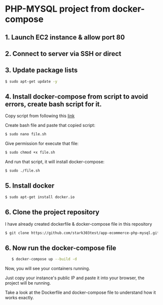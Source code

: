 # PHP-MYSQL project from docker-compose

## 1. Launch EC2 instance & allow port 80
## 2. Connect to server via SSH or direct
## 3. Update package lists 
```bash
$ sudo apt-get update -y
```
## 4. Install docker-compose from script to avoid errors, create bash script for it.  
Copy script from following this [link](https://github.com/slyfox1186/script-repo/blob/main/Bash/Misc/docker-compose-multi-arch.sh) 
 
Create bash file and paste that copied script:
```bash
$ sudo nano file.sh
```    
Give permission for execute that file: 
```bash
$ sudo chmod +x file.sh
```
And run that script, it will install docker-compose:
```bash
$ sudo ./file.sh 
```
## 5. Install docker 
```bash
$ sudo apt-get install docker.io
```   
## 6. Clone the project repository
I have already created dockerfile & docker-compose file in this repository
```bash
$ git clone https://github.com/stark303test/app-ecommerce-php-mysql.git
```
## 6. Now run the docker-compose file 
```bash
   $ docker-compose up --build -d 
```
Now, you will see your containers running. 

Just copy your instance's public IP and paste it into your browser, the project will be running.

Take a look at the Dockerfile and docker-compose file to understand how it works exactly.

